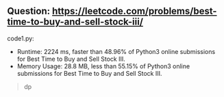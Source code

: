 ## Question: https://leetcode.com/problems/best-time-to-buy-and-sell-stock-iii/

code1.py:
* Runtime: 2224 ms, faster than 48.96% of Python3 online submissions for Best Time to Buy and Sell Stock III.
* Memory Usage: 28.8 MB, less than 55.15% of Python3 online submissions for Best Time to Buy and Sell Stock III.
> dp